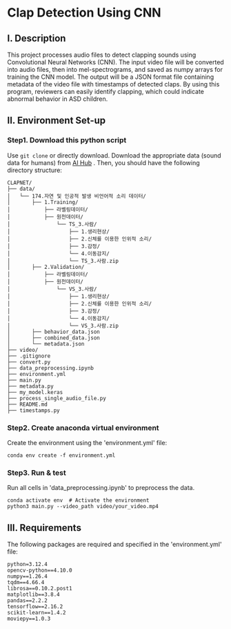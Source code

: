 
# Clap Detection Using CNN
## **I.** Description
This project processes audio files to detect clapping sounds using Convolutional Neural Networks (CNN). The input video file will be converted into audio files, then into mel-spectrograms, and saved as numpy arrays for training the CNN model. The output will be a JSON format file containing metadata of the video file with timestamps of detected claps. By using this program, reviewers can easily identify clapping, which could indicate abnormal behavior in ASD children.

## II. Environment Set-up

### Step1. Download this python script
Use `git clone` or directly download.
Download the appropriate data (sound data for humans) from [AI Hub](https://aihub.or.kr/aihubdata/data/view.do?currMenu=115&topMenu=100&dataSetSn=644)
.
Then, you should have the following directory structure:
```
CLAPNET/
├── data/
│   └── 174.자연 및 인공적 발생 비언어적 소리 데이터/
│       ├── 1.Training/
│           ├── 라벨링데이터/
│           ├── 원천데이터/
│               └── TS_3.사람/
│                   ├── 1.생리현상/
│                   ├── 2.신체를 이용한 인위적 소리/
│                   ├── 3.감정/
│                   └── 4.이동감지/
│                   └── TS_3.사람.zip
│       ├── 2.Validation/
│           ├── 라벨링데이터/
│           ├── 원천데이터/
│               └── VS_3.사람/
│                   ├── 1.생리현상/
│                   ├── 2.신체를 이용한 인위적 소리/
│                   ├── 3.감정/
│                   └── 4.이동감지/
│                   └── VS_3.사람.zip
│       ├── behavior_data.json
│       ├── combined_data.json
│       └── metadata.json
├── video/
├── .gitignore
├── convert.py
├── data_preprocessing.ipynb
├── environment.yml
├── main.py
├── metadata.py
├── my_model.keras
├── process_single_audio_file.py
├── README.md
├── timestamps.py
```

### Step2. Create anaconda virtual environment
Create the environment using the 'environment.yml' file:
```
conda env create -f environment.yml
```

### Step3. Run & test
Run all cells in 'data_preprocessing.ipynb' to preprocess the data.
```
conda activate env  # Activate the environment
python3 main.py --video_path video/your_video.mp4
```

## III. Requirements
The following packages are required and specified in the 'environment.yml' file:
```
python=3.12.4
opencv-python==4.10.0
numpy==1.26.4
tqdm==4.66.4
librosa==0.10.2.post1
matplotlib==3.8.4
pandas==2.2.2
tensorflow==2.16.2
scikit-learn==1.4.2
moviepy==1.0.3
```
